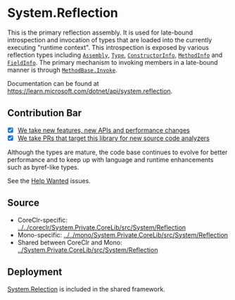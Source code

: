 # System.Reflection
This is the primary reflection assembly. It is used for late-bound introspection and invocation of types that are loaded into the currently executing "runtime context". This introspection is exposed by various reflection types including [`Assembly`](https://learn.microsoft.com/dotnet/api/system.reflection.assembly), [`Type`](https://learn.microsoft.com/dotnet/api/system.type), [`ConstructorInfo`](https://learn.microsoft.com/dotnet/api/system.reflection.constructorinfo), [`MethodInfo`](https://learn.microsoft.com/dotnet/api/system.reflection.methodinfo) and [`FieldInfo`](https://learn.microsoft.com/dotnet/api/system.reflection.fieldinfo). The primary mechanism to invoking members in a late-bound manner is through [`MethodBase.Invoke`](https://learn.microsoft.com/dotnet/api/system.reflection.methodbase.invoke).

Documentation can be found at https://learn.microsoft.com/dotnet/api/system.reflection.

## Contribution Bar
- [x] [We take new features, new APIs and performance changes](../../libraries/README.md#primary-bar)
- [x] [We take PRs that target this library for new source code analyzers](../../libraries/README.md#secondary-bars)

Although the types are mature, the code base continues to evolve for better performance and to keep up with language and runtime enhancements such as byref-like types.

See the [Help Wanted](https://github.com/dotnet/runtime/issues?q=is%3Aissue+is%3Aopen+label%3Aarea-System.Reflection+label%3A%22help+wanted%22) issues.

## Source

* CoreClr-specific: [../../coreclr/System.Private.CoreLib/src/System/Reflection](../../coreclr/System.Private.CoreLib/src/System/Reflection)
* Mono-specific: [../../mono/System.Private.CoreLib/src/System/Reflection](../../mono/System.Private.CoreLib/src/System/Reflection)
* Shared between CoreClr and Mono: [../System.Private.CoreLib/src/System/Reflection](../System.Private.CoreLib/src/System/Reflection)

## Deployment
[System.Relection](https://www.nuget.org/packages/System.Reflection) is included in the shared framework.
